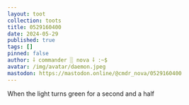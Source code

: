 ```yaml
---
layout: toot
collection: toots
title: 0529160400
date: 2024-05-29
published: true
tags: []
pinned: false
author: ⸸ commander ░ nova ⸸ :~$
avatar: /img/avatar/daemon.jpeg
mastodon: https://mastodon.online/@cmdr_nova/0529160400
---
```


When the light turns green for a second and a half
